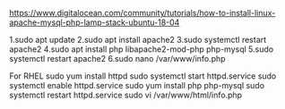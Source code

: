 https://www.digitalocean.com/community/tutorials/how-to-install-linux-apache-mysql-php-lamp-stack-ubuntu-18-04

1.sudo apt update
2.sudo apt install apache2
3.sudo systemctl restart apache2
4.sudo apt install php libapache2-mod-php php-mysql
5.sudo systemctl restart apache2
6.sudo nano /var/www/info.php
<?php
phpinfo();
?>

For RHEL
sudo yum install httpd
sudo systemctl start httpd.service
sudo systemctl enable httpd.service
sudo yum install php php-mysql
sudo systemctl restart httpd.service
sudo vi /var/www/html/info.php
<?php phpinfo(); ?>